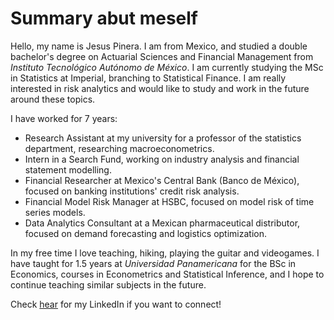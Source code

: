 # Summary abut meself

Hello, my name is Jesus Pinera. I am from Mexico, and studied a double bachelor's degree on Actuarial Sciences and Financial Management from _Instituto Tecnológico Autónomo de México_. I am currently studying the MSc in Statistics at Imperial, branching to Statistical Finance. I am really interested in risk analytics and would like to study and work in the future around these topics.

I have worked for 7 years:
- Research Assistant at my university for a professor of the statistics department, researching macroeconometrics.
- Intern in a Search Fund, working on industry analysis and financial statement modelling.
- Financial Researcher at Mexico's Central Bank (Banco de México), focused on banking institutions' credit risk analysis.
- Financial Model Risk Manager at HSBC, focused on model risk of time series models.
- Data Analytics Consultant at a Mexican pharmaceutical distributor, focused on demand forecasting and logistics optimization.

In my free time I love teaching, hiking, playing the guitar and videogames. I have taught for 1.5 years at _Universidad Panamericana_ for the BSc in Economics, courses in Econometrics and Statistical Inference, and I hope to continue teaching similar subjects in the future.

Check [hear](https://www.linkedin.com/in/jesus-antonio-pinera-esquivel/) for my LinkedIn if you want to connect!
